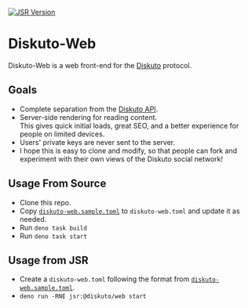 [![JSR Version]][JSR Link]

Diskuto-Web
===========

Diskuto-Web is a web front-end for the [Diskuto] protocol.

Goals
-----

* Complete separation from the [Diskuto API].
* Server-side rendering for reading content.  
  This gives quick initial loads, great SEO, and a better experience for people on limited devices.
* Users' private keys are never sent to the server.
* I hope this is easy to clone and modify, so that people can fork and experiment with their own views of the Diskuto social network!

[Diskuto]: https://github.com/diskuto/
[Diskuto API]: https://github.com/diskuto/diskuto-api/


Usage From Source
-----------------

* Clone this repo.
* Copy [`diskuto-web.sample.toml`] to `diskuto-web.toml` and update it as needed.
* Run `deno task build`
* Run `deno task start`

[`diskuto-web.sample.toml`]: ./diskuto-web.sample.toml

Usage from JSR
--------------

 * Create a `diskuto-web.toml` following the format from [`diskuto-web.sample.toml`].
 * `deno run -RNE jsr:@diskuto/web start`



[JSR Version]: https://jsr.io/badges/@diskuto/web
[JSR Link]: https://jsr.io/@diskuto/web